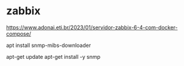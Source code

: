 # zabbix



https://www.adonai.eti.br/2023/01/servidor-zabbix-6-4-com-docker-compose/


apt install snmp-mibs-downloader

apt-get update
apt-get install -y snmp
